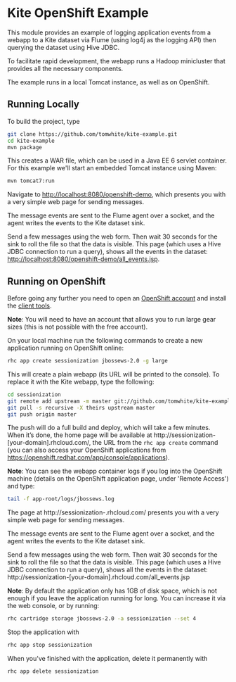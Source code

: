 # Kite OpenShift Example

This module provides an example of logging application events from a webapp to a Kite 
dataset via Flume (using log4j as the logging API) then querying the dataset using Hive 
JDBC.

To facilitate rapid development, the webapp runs a Hadoop minicluster that provides all
the necessary components.

The example runs in a local Tomcat instance, as well as on OpenShift.

## Running Locally

To build the project, type

```bash
git clone https://github.com/tomwhite/kite-example.git
cd kite-example
mvn package
```

This creates a WAR file, which can be used in a Java EE 6 servlet container. For
this example we'll start an embedded Tomcat instance using Maven:

```bash
mvn tomcat7:run
```

Navigate to [http://localhost:8080/openshift-demo](http://localhost:8080/openshift-demo),
which presents you with a very simple web page for sending messages.

The message events are sent to the Flume agent
over a socket, and the agent writes the events to the Kite dataset sink.

Send a few messages using the web form. Then wait 30 seconds for the sink to roll the 
file so that the data is visible. This page (which uses a Hive JDBC connection to run a
 query), shows all the events in the dataset:
[http://localhost:8080/openshift-demo/all_events.jsp](http://localhost:8080/openshift-demo/all_events.jsp).

## Running on OpenShift

Before going any further you need to open an [OpenShift account](https://www.openshift.com/)
and install the [client tools](https://developers.openshift.com/en/getting-started-client-tools.html).

**Note**: You will need to have an account that allows you to run large gear sizes (this
is not possible with the free account).

On your local machine run the following commands to create a new application running on
OpenShift online:

```bash
rhc app create sessionization jbossews-2.0 -g large
```

This will create a plain webapp (its URL will be printed to the console).
To replace it with the Kite webapp, type the following:

```bash
cd sessionization
git remote add upstream -m master git://github.com/tomwhite/kite-example.git
git pull -s recursive -X theirs upstream master
git push origin master
```

The push will do a full build and deploy, which will take a few minutes. When it’s done,
the home page will be available at http://sessionization-[your-domain].rhcloud.com/,
the URL from the `rhc app create` command (you can also access your OpenShift applications
from https://openshift.redhat.com/app/console/applications).

**Note**: You can see the webapp container logs if you log into the OpenShift machine
(details on the OpenShift application page, under 'Remote Access')
and type:

```bash
tail -f app-root/logs/jbossews.log
```

The page at http://sessionization-<your-domain>.rhcloud.com/
presents you with a very simple web page for sending messages.

The message events are sent to the Flume agent
over a socket, and the agent writes the events to the Kite dataset sink.

Send a few messages using the web form. Then wait 30 seconds for the sink to roll the 
file so that the data is visible. This page (which uses a Hive JDBC connection to run a
 query), shows all the events in the dataset:
 http://sessionization-[your-domain].rhcloud.com/all_events.jsp
 
**Note**: By default the application only has 1GB of disk space, 
which is not enough if you leave the application running for long. You can increase it 
via the web console, or by running:

```bash
rhc cartridge storage jbossews-2.0 -a sessionization --set 4
```

Stop the application with

```bash
rhc app stop sessionization
```

When you've finished with the application, delete it permanently with

```bash
rhc app delete sessionization
```